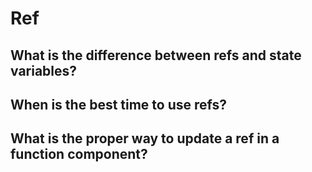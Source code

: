 # Ref

## What is the difference between refs and state variables?

## When is the best time to use refs?

## What is the proper way to update a ref in a function component?
